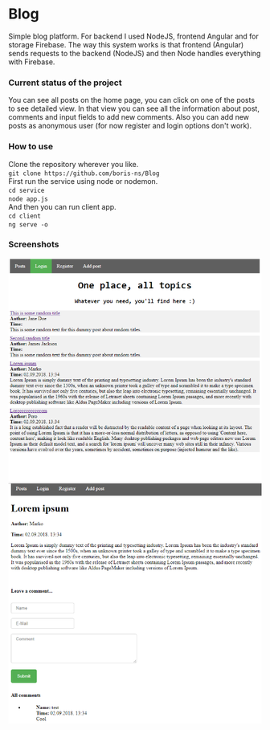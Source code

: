 # Blog
Simple blog platform. For backend I used NodeJS, frontend Angular and for storage Firebase.
The way this system works is that frontend (Angular) sends requests to the backend (NodeJS) and then 
Node handles everything with Firebase.


### Current status of the project
You can see all posts on the home page, you can click on one of the posts to see detailed view. In that view
you can see all the information about post, comments and input fields to add new comments. Also you can add 
new posts as anonymous user (for now register and login options don't work).

### How to use
Clone the repository wherever you like.  
`git clone https://github.com/boris-ns/Blog`  
First run the service using node or nodemon.  
`cd service`  
`node app.js`  
And then you can run client app.  
`cd client`  
`ng serve -o`

### Screenshots

![Home page screenshot](/screenshots/home_page.PNG?raw=true "Home page")  
![Post details screenshot](/screenshots/post_details_view.PNG?raw=true "Post details view")